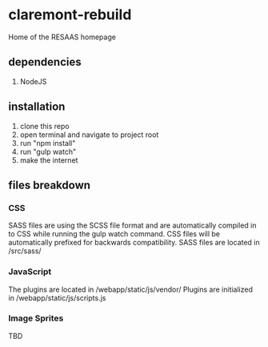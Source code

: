 # claremont-rebuild
Home of the RESAAS homepage

## dependencies
1. NodeJS

## installation
1. clone this repo
2. open terminal and navigate to project root
3. run "npm install"
4. run "gulp watch"
5. make the internet

## files breakdown
### CSS
SASS files are using the SCSS file format and are automatically compiled in to CSS while running the gulp watch command. CSS files will be automatically prefixed for backwards compatibility. SASS files are located in /src/sass/

### JavaScript

The plugins are located in /webapp/static/js/vendor/
Plugins are initialized in /webapp/static/js/scripts.js

### Image Sprites
TBD






